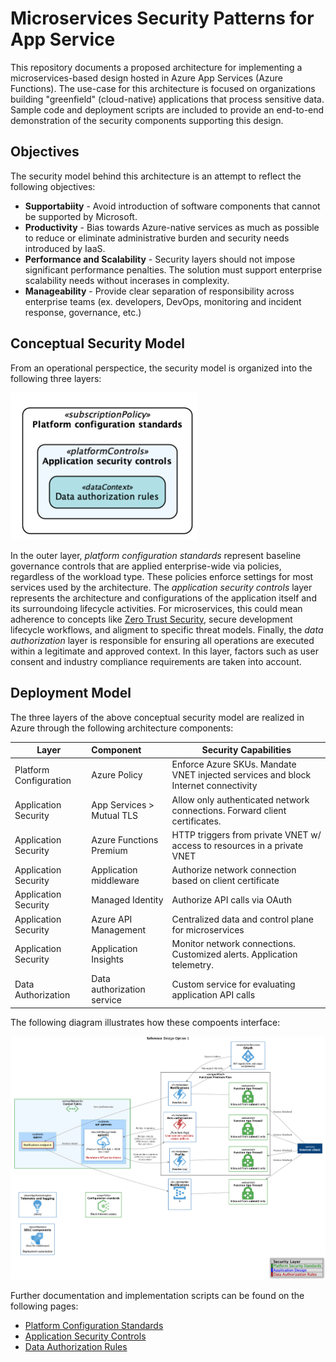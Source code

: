 # Microservices Security Patterns for App Service

This repository documents a proposed architecture for implementing a microservices-based design hosted in Azure App Services (Azure Functions). The use-case for this architecture is focused on organizations building "greenfield" (cloud-native) applications that process sensitive data. Sample code and deployment scripts are included to provide an end-to-end demonstration of the security components supporting this design.

## Objectives

The security model behind this architecture is an attempt to reflect the following objectives:

* **Supportabiity** - Avoid introduction of software components that cannot be supported by Microsoft.
* **Productivity** - Bias towards Azure-native services as much as possible to reduce or eliminate administrative burden and security needs introduced by IaaS.
* **Performance and Scalability** - Security layers should not impose significant performance penalties. The solution must support enterprise scalability needs without incerases in complexity.
* **Manageability** - Provide clear separation of responsibility across enterprise teams (ex. developers, DevOps, monitoring and incident response, governance, etc.)

## Conceptual Security Model

From an operational perspectice, the security model is organized into the following three layers:

<img src="docs/img/security-layers.png" width="300"/>

In the outer layer, *platform configuration standards* represent baseline governance controls that are applied enterprise-wide via policies, regardless of the workload type. These policies enforce settings for most services used by the architecture. The *application security controls* layer represents the architecture and configurations of the application itself and its surroundoing lifecycle activities. For microservices, this could mean adherence to concepts like [Zero Trust Security](https://www.microsoft.com/en-us/security/zero-trust), secure development lifecycle workflows, and aligment to specific threat models. Finally, the *data authorization* layer is responsible for ensuring all operations are executed within a legitimate and approved context. In this layer, factors such as user consent and industry compliance requirements are taken into account.

## Deployment Model

The three layers of the above conceptual security model are realized in Azure through the following architecture components:

| Layer                  | Component                  | Security Capabilities                                                              |
|------------------------|:---------------------------|------------------------------------------------------------------------------------|
| Platform Configuration | Azure Policy               | Enforce Azure SKUs. Mandate VNET injected services and block Internet connectivity |
| Application Security   | App Services > Mutual TLS  | Allow only authenticated network connections. Forward client certificates.         |
| Application Security   | Azure Functions Premium    | HTTP triggers from private VNET w/ access to resources in a private VNET           |
| Application Security   | Application middleware     | Authorize network connection based on client certificate                           |
| Application Security   | Managed Identity           | Authorize API calls via OAuth                                                      |
| Application Security   | Azure API Management       | Centralized data and control plane for microservices                               |
| Application Security   | Application Insights       | Monitor network connections. Customized alerts. Application telemetry.             |
| Data Authorization     | Data authorization service | Custom service for evaluating application API calls                                |

The following diagram illustrates how these compoents interface:

<img src="docs/img/deployment-option1.png" width="800"/>

Further documentation and implementation scripts can be found on the following pages:

* [Platform Configuration Standards](docs/1-plat-config-stds.md)
* [Application Security Controls](docs/2-app-sec-controls.md)
* [Data Authorization Rules](docs/3-data-auth-rules)